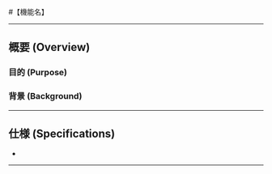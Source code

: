 #【機能名】

---

## 概要 (Overview)

### 目的 (Purpose)
<!-- このチケットで何を実現したいのかを具体的に記述します。 -->
<!-- 例：ユーザーがプロフィール情報を編集できるようにする。 -->

### 背景 (Background)
<!-- この機能が必要になった背景や、解決したい課題について記述します。 -->
<!-- 例：ユーザー情報の陳腐化を防ぎ、よりパーソナライズされた体験を提供するため。 -->

---

## 仕様 (Specifications)
<!-- ここには、このチケットで実装すべき機能要件を記述します。 -->
<!-- ユーザーーストーリー形式などを活用してください。 -->

- 

---